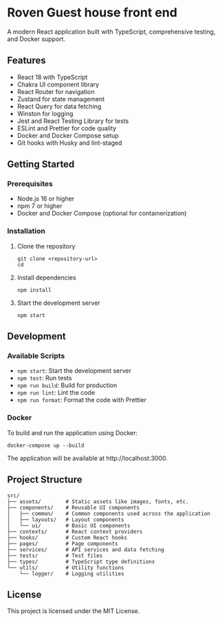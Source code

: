 # Roven Guest house front end

A modern React application built with TypeScript, comprehensive testing, and Docker support.

## Features

- React 18 with TypeScript
- Chakra UI component library
- React Router for navigation
- Zustand for state management
- React Query for data fetching
- Winston for logging
- Jest and React Testing Library for tests
- ESLint and Prettier for code quality
- Docker and Docker Compose setup
- Git hooks with Husky and lint-staged

## Getting Started

### Prerequisites

- Node.js 16 or higher
- npm 7 or higher
- Docker and Docker Compose (optional for containerization)

### Installation

1. Clone the repository
   ```
   git clone <repository-url>
   cd 
   ```

2. Install dependencies
   ```
   npm install
   ```

3. Start the development server
   ```
   npm start
   ```

## Development

### Available Scripts

- `npm start`: Start the development server
- `npm test`: Run tests
- `npm run build`: Build for production
- `npm run lint`: Lint the code
- `npm run format`: Format the code with Prettier

### Docker

To build and run the application using Docker:

```
docker-compose up --build
```

The application will be available at http://localhost:3000.

## Project Structure

```
src/
├── assets/        # Static assets like images, fonts, etc.
├── components/    # Reusable UI components
│   ├── common/    # Common components used across the application
│   ├── layouts/   # Layout components
│   └── ui/        # Basic UI components
├── contexts/      # React context providers
├── hooks/         # Custom React hooks
├── pages/         # Page components
├── services/      # API services and data fetching
├── tests/         # Test files
├── types/         # TypeScript type definitions
└── utils/         # Utility functions
    └── logger/    # Logging utilities
```

## License

This project is licensed under the MIT License.

